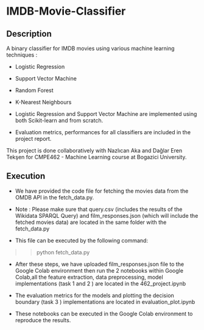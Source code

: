 # IMDB-Movie-Classifier
## Description
A binary classifier for IMDB movies using various machine learning techniques :
- Logistic Regression
- Support Vector Machine
- Random Forest
- K-Nearest Neighbours

- Logistic Regression and Support Vector Machine are implemented using both Scikit-learn and from scratch.

- Evaluation metrics, performances for all classifiers are included in the project report.

This project is done collaboratively with Nazlıcan Aka and Dağlar Eren Tekşen for CMPE462 - Machine Learning course at Bogazici University.


## Execution
- We have provided the code file for fetching the movies data from the OMDB API in the fetch_data.py.

- Note : Please make sure that query.csv (includes the results of the Wikidata SPARQL Query) and film_responses.json (which will include the fetched movies data) are located in the same folder with the fetch_data.py

- This file can be executed by the following command:

> > python fetch_data.py

- After these steps, we have uploaded film_responses.json file to the Google Colab environment then run the 2 notebooks within Google Colab,all the feature extraction, data preprocessing, model implementations (task 1 and 2 ) are located in the 462_project.ipynb

- The evaluation metrics for the models and plotting the decision boundary (task 3 ) implementations are located in evaluation_plot.ipynb

- These notebooks can be executed in the Google Colab environment to reproduce the results.

